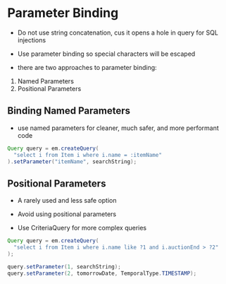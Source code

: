 # Parameter Binding

- Do not use string concatenation, cus it opens a hole in query for SQL injections

- Use parameter binding so special characters will be escaped

- there are two approaches to parameter binding:

1. Named Parameters
2. Positional Parameters

## Binding Named Parameters

- use named parameters for cleaner, much safer, and more performant code

```java
Query query = em.createQuery(
  "select i from Item i where i.name = :itemName"
).setParameter("itemName", searchString);
```

## Positional Parameters

- A rarely used and less safe option

- Avoid using positional parameters

- Use CriteriaQuery for more complex queries

```java
Query query = em.createQuery(
  "select i from Item i where i.name like ?1 and i.auctionEnd > ?2"
);

query.setParameter(1, searchString);
query.setParameter(2, tomorrowDate, TemporalType.TIMESTAMP);
```
